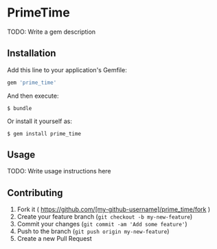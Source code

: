 # PrimeTime

TODO: Write a gem description

## Installation

Add this line to your application's Gemfile:

```ruby
gem 'prime_time'
```

And then execute:

    $ bundle

Or install it yourself as:

    $ gem install prime_time

## Usage

TODO: Write usage instructions here

## Contributing

1. Fork it ( https://github.com/[my-github-username]/prime_time/fork )
2. Create your feature branch (`git checkout -b my-new-feature`)
3. Commit your changes (`git commit -am 'Add some feature'`)
4. Push to the branch (`git push origin my-new-feature`)
5. Create a new Pull Request
